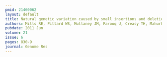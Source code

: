 ```yaml
---
pmid: 21460062
layout: default
title: Natural genetic variation caused by small insertions and deletions in the human genome.
authors: Mills RE, Pittard WS, Mullaney JM, Farooq U, Creasy TH, Mahurkar AA, Kemeza DM, Strassler DS, Ponting CP, Webber C, Devine SE
pubdate: 2011 Jun
volume: 21
issue: 6
pages: 830-9
journal: Genome Res
---
```

